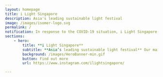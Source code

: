 ```yaml
---
layout: homepage
title: i Light Singapore
description: Asia's leading sustainable light festival
image: /images/isomer-logo.svg
permalink: /
notification: In response to the COVID-19 situation, i Light Singapore 2020 has been cancelled.
sections:
    - hero:
        title: **i Light Singapore**
        subtitle: **Asia’s leading sustainable light festival** Our main website is under construction and we should be back soon, together with details on the next edition of the festival. Stay tuned!
        background: /images/HeroBanner-min.gif
        button: Find out more
        url: https://www.instagram.com/ilightsingapore/

---
```


